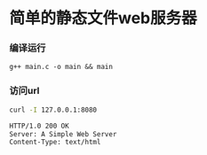 # 简单的静态文件web服务器

### 编译运行
`g++ main.c -o main && main`

### 访问url
```bash
curl -I 127.0.0.1:8080

HTTP/1.0 200 OK
Server: A Simple Web Server
Content-Type: text/html
```